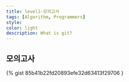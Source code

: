 ```yaml
---
title: level1-모의고사
tags: [Algorithm, Programmers]
style: 
color: light
description: What is git?
---
```



## 모의고사

{% gist 85b41b22fd20893efe32d63413f29706 }